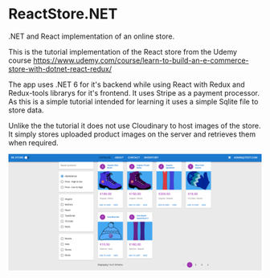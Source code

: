 # ReactStore.NET
.NET and React implementation of an online store.


This is the tutorial implementation of the React store from the Udemy course
https://www.udemy.com/course/learn-to-build-an-e-commerce-store-with-dotnet-react-redux/


The app uses .NET 6 for it's backend while using React with Redux and Redux-tools librarys for it's frontend. It uses Stripe as a payment processor.
As this is a simple tutorial intended for learning it uses a simple Sqlite file to store data.


Unlike the the tutorial it does not use Cloudinary to host images of the store. It simply stores uploaded product images on the server and retrieves them when required.


![Website image](https://github.com/kadattack/ReactStore.NET/blob/main/Screenshot%20from%202022-07-05%2014-58-06.png)
